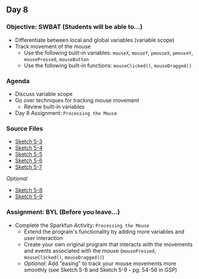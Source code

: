## Day 8

### Objective: SWBAT (Students will be able to...)
- Differentiate between local and global variables (variable scope)
- Track movement of the mouse
    - Use the following built-in variables: `mouseX`, `mouseY`, `pmouseX`, `pmouseY`, `mousePressed`, `mouseButton`
    - Use the following built-in functions: `mouseClicked()`, `mouseDragged()`

### Agenda
- Discuss variable scope
- Go over techniques for tracking mouse movement
    - Review built-in variables
- Day 8 Assignment: `Processing the Mouse`

### Source Files
- [Sketch 5-3](/source-code/Ex_05_03.pde)
- [Sketch 5-4](/source-code/Ex_05_04.pde)
- [Sketch 5-5](/source-code/Ex_05_05.pde)
- [Sketch 5-6](/source-code/Ex_05_06.pde)
- [Sketch 5-7](/source-code/Ex_05_07.pde)

_Optional_

- [Sketch 5-8](/source-code/Ex_05_08.pde)
- [Sketch 5-9](/source-code/Ex_05_09.pde)

### Assignment: BYL (Before you leave...)
- Complete the Sparkfun Activity: `Processing the Mouse`
    - Extend the program's functionality by adding more variables and user interaction
    - Create your own original program that interacts with the movements and events associated with the mouse (`mousePressed`, `mouseClicked()`, `mouseDragged()`)
    - _Optional_: Add "easing" to track your mouse movements more smoothly (see Sketch 5-8 and Sketch 5-9 - pg. 54-56 in _GSP_)